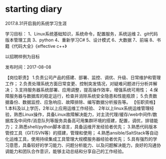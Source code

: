 # starting diary

2017.8.31开启我的系统学习生涯

学习目标：
1、Linux系统基础知识，系统命令，配置服务，系统运维
2、git代码版本管理工具
3、python
4、重新学习C#
5、设计模式
6、大数据
7、前端
8、书籍《代码大全》《effective c++》

以招聘样例为目标

发布时间：2017-08-08

【岗位职责】
1.负责公司产品的搭建、部署、监控、调优、升级、日常维护和管理工作；
2.负责处理系统方面日常变更、控制突发情况，对疑难问题进行分析并解决；
3.支持服务器系统部署、应用调整，提高操作效率，增强系统可用性；
4.保障服务器与数据库的稳定运行，检查并消除系统安全隐患和性能瓶颈；
5.负责数据备份、数据监控、应急响应、故障排除、编写数据分析报告等。
【任职资格】
1.本科及以上学历，2年以上应用运维工作经验、
2年以上linux系统运维管理经验，熟悉Linux操作，具备Linux故障解决能力，对主流代理/缓存/web中间件/数据库及中间件/消息队列等服务具备高可用集群环境的搭建，配置，调优，排错能力；
2.熟悉shell/python脚本语言，具备运维开发经验者优先；
3.熟悉代码版本管控工具（GIT/SVN等）的搭建，管理和使用；
4.熟悉ansible/SaltStack等自动化运维工具，使用持续集成工具管理大规模服务器经验者优先；
5.具有强烈的学习意愿，具备较好的学习能力、问题分析能力、以及问题解决能力，良好的沟通协调能力和团队合作意识，能够主动总结和分享自己的工作经验。
